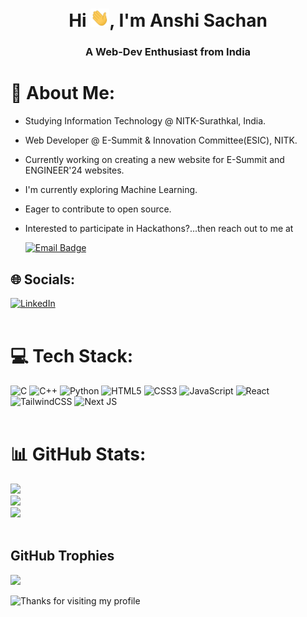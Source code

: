 <h1 align="center">Hi <img  src="https://raw.githubusercontent.com/ABSphreak/ABSphreak/master/gifs/Hi.gif" width="30px">, I'm Anshi Sachan</h1>
<h3 align="center">A Web-Dev Enthusiast from India</h3>

# 💫 About Me:
* Studying Information Technology @ NITK-Surathkal, India.
* Web Developer @ E-Summit & Innovation Committee(ESIC), NITK.
* Currently working on creating a new website for E-Summit and ENGINEER'24 websites.
* I'm currently exploring Machine Learning.
* Eager to contribute to open source.
* Interested to participate in Hackathons?...then reach out to me at<br>

  [![Email Badge](https://img.shields.io/badge/-anshijio123@gmail.com-c14438?style=flat-square&logo=Gmail&logoColor=white)](mailto:anshi.sachan5@gmail.com)

## 🌐 Socials:
[![LinkedIn](https://img.shields.io/badge/LinkedIn-%230077B5.svg?logo=linkedin&logoColor=white)](https://www.linkedin.com/in/anshi-sachan/) <br/><br/>

<!--- Profile views::::
<p align="left"> <img src="https://komarev.com/ghpvc/?username=anshi05&label=Profile%20views&color=0e75b6&style=flat" alt="anshi05" /> </p>
--->

# 💻 Tech Stack:
![C](https://img.shields.io/badge/c-%2300599C.svg?style=for-the-badge&logo=c&logoColor=white) ![C++](https://img.shields.io/badge/c++-%2300599C.svg?style=for-the-badge&logo=c%2B%2B&logoColor=white) ![Python](https://img.shields.io/badge/python-3670A0?style=for-the-badge&logo=python&logoColor=ffdd54) ![HTML5](https://img.shields.io/badge/html5-%23E34F26.svg?style=for-the-badge&logo=html5&logoColor=white) ![CSS3](https://img.shields.io/badge/css3-%231572B6.svg?style=for-the-badge&logo=css3&logoColor=white) ![JavaScript](https://img.shields.io/badge/javascript-%23323330.svg?style=for-the-badge&logo=javascript&logoColor=%23F7DF1E) ![React](https://img.shields.io/badge/react-%2320232a.svg?style=for-the-badge&logo=react&logoColor=%2361DAFB) ![TailwindCSS](https://img.shields.io/badge/tailwindcss-%2338B2AC.svg?style=for-the-badge&logo=tailwind-css&logoColor=white) ![Next JS](https://img.shields.io/badge/Next-black?style=for-the-badge&logo=next.js&logoColor=white)
<br/><br/>

# 📊 GitHub Stats:
![](https://github-readme-streak-stats.herokuapp.com/?user=anshi05&theme=merko&hide_border=false)<br/>
![](https://github-readme-stats.vercel.app/api?username=anshi05&count_private=true&show_icons=true&hide_border=true&theme=react)<br/>
![](https://github-readme-stats.vercel.app/api/top-langs/?username=anshi05&theme=dark&hide_border=false&include_all_commits=false&count_private=false&layout=compact)<br/><br/>

## GitHub Trophies
![](https://github-profile-trophy.vercel.app/?username=anshi05&theme=onestar&no-frame=true&no-bg=false&margin-w=4)

<!---
### Top Contributed Repo
![](https://github-contributor-stats.vercel.app/api?username=anshi05&limit=5&theme=radical&combine_all_yearly_contributions=true)
--->

<img height="120" alt="Thanks for visiting my profile" width="100%" src="https://github.com/dibyendu415/dibyendu415/blob/master/marquee.svg" />
